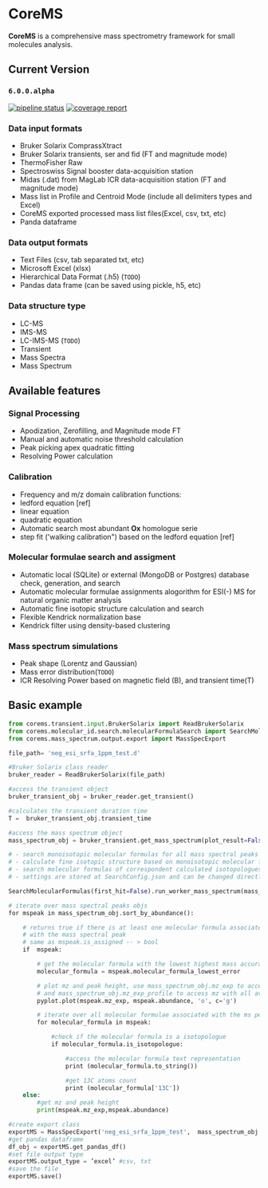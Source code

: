 
# CoreMS

**CoreMS** is a comprehensive mass spectrometry framework for small molecules analysis.

## Current Version

### `6.0.0.alpha`

[![pipeline status](https://gitlab.pnnl.gov/mass-spectrometry/corems/badges/master/pipeline.svg)](https://gitlab.pnnl.gov/corilo/corems/commits/master) [![coverage report](https://gitlab.pnnl.gov/mass-spectrometry/corems/badges/master/coverage.svg)](https://gitlab.pnnl.gov/corilo/corems/commits/master)

### Data input formats

- Bruker Solarix ComprassXtract
- Bruker Solarix transients, ser and fid (FT and magnitude mode)
- ThermoFisher Raw
- Spectroswiss Signal booster data-acquisition station
- Midas (.dat) from MagLab ICR data-acquisition station (FT and magnitude mode)
- Mass list in Profile and Centroid Mode (include all delimiters types and Excel)
- CoreMS exported processed mass list files(Excel, csv, txt, etc)
- Panda dataframe

### Data output formats

- Text Files (csv, tab separated txt, etc)
- Microsoft Excel (xlsx)
- Hierarchical Data Format (.h5) (`TODO`)
- Pandas data frame (can be saved using pickle, h5, etc)

### Data structure type

- LC-MS
- IMS-MS
- LC-IMS-MS (`TODO`)
- Transient
- Mass Spectra
- Mass Spectrum

## Available features

### Signal Processing

- Apodization, Zerofilling, and Magnitude mode FT
- Manual and automatic noise threshold calculation
- Peak picking apex quadratic fitting
- Resolving Power calculation

### Calibration

- Frequency and m/z domain calibration functions:
- ledford equation [ref]
- linear equation
- quadratic equation
- Automatic search most abundant **Ox** homologue serie
- step fit ('walking calibration") based on the ledford equation [ref]

### Molecular formulae search and assigment

- Automatic local (SQLite) or external (MongoDB or Postgres) database check, generation, and search
- Automatic molecular formulae assignments alogorithm for ESI(-) MS for natural organic matter analysis
- Automatic fine isotopic structure calculation and search
- Flexible Kendrick normalization base
- Kendrick filter using density-based clustering

### Mass spectrum simulations

- Peak shape (Lorentz and Gaussian)
- Mass error distribution(`TODO`)
- ICR Resolving Power based on magnetic field (B), and transient time(T)

## Basic example

```python
from corems.transient.input.BrukerSolarix import ReadBrukerSolarix
from corems.molecular_id.search.molecularFormulaSearch import SearchMolecularFormulas
from corems.mass_spectrum.output.export import MassSpecExport

file_path= 'neg_esi_srfa_1ppm_test.d'

#Bruker Solarix class reader
bruker_reader = ReadBrukerSolarix(file_path)

#access the transient object
bruker_transient_obj = bruker_reader.get_transient()

#calculates the transient duration time
T =  bruker_transient_obj.transient_time

#access the mass spectrum object
mass_spectrum_obj = bruker_transient.get_mass_spectrum(plot_result=False, auto_process=True)

# - search monoisotopic molecular formulas for all mass spectral peaks
# - calculate fine isotopic structure based on monoisotopic molecular formulas found and current dynamic range
# - search molecular formulas of correspondent calculated isotopologues,
# - settings are stored at SearchConfig.json and can be changed directly on the file or inside the framework class

SearchMolecularFormulas(first_hit=False).run_worker_mass_spectrum(mass_spectrum_obj)

# iterate over mass spectral peaks objs
for mspeak in mass_spectrum_obj.sort_by_abundance():

    # returns true if there is at least one molecular formula associated
    # with the mass spectral peak
    # same as mspeak.is_assigned -- > bool
    if  mspeak:

        # get the molecular formula with the lowest highest mass accuracy
        molecular_formula = mspeak.molecular_formula_lowest_error

        # plot mz and peak height, use mass_spectrum_obj.mz_exp to access all mz
        # and mass_spectrum_obj.mz_exp_profile to access mz with all available datapoints
        pyplot.plot(mspeak.mz_exp, mspeak.abundance, 'o', c='g')

        # iterate over all molecular formulae associated with the ms peaks obj
        for molecular_formula in mspeak:

            #check if the molecular formula is a isotopologue
            if molecular_formula.is_isotopologue:

                #access the molecular formula text representation
                print (molecular_formula.to_string())

                #get 13C atoms count
                print (molecular_formula['13C'])
    else:
        #get mz and peak height
        print(mspeak.mz_exp,mspeak.abundance)

#create export class
exportMS = MassSpecExport('neg_esi_srfa_1ppm_test',  mass_spectrum_obj.filter_by_sn(4))
#get pandas dataframe
df_obj = exportMS.get_pandas_df()
#set file output type
exportMS.output_type = ’excel’ #csv, txt
#save the file
exportMS.save()
```
